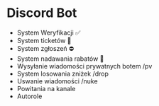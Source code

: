 # Discord Bot

- System Weryfikacji ✅
- System ticketów 🎫
- System zgłoszeń ⛔
- System nadawania rabatów 🔰
- Wysyłanie wiadomości prywatnych botem /pv
- System losowania zniżek /drop
- Uswanie wiadomości /nuke
- Powitania na kanale
- Autorole
